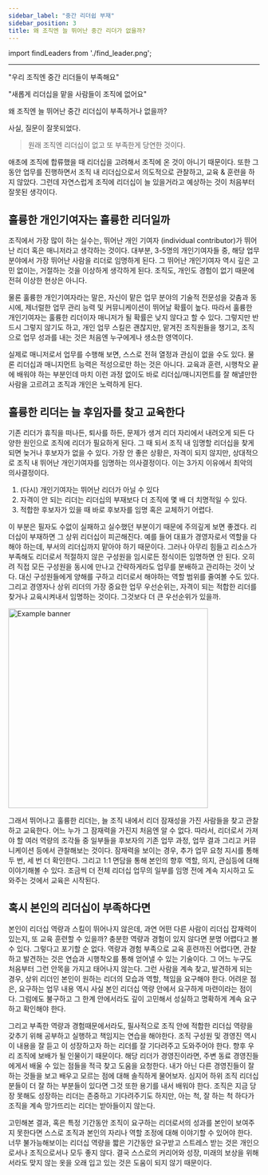 ```yaml
---
sidebar_label: "중간 리더쉽 부재"
sidebar_position: 3
title: 왜 조직엔 늘 뛰어난 중간 리더가 없을까?
---
```


import findLeaders from './find_leader.png';

---

"우리 조직엔 중간 리더들이 부족해요"

"새롭게 리더십을 맡을 사람들이 조직에 없어요"

왜 조직엔 늘 뛰어난 중간 리더십이 부족하거나 없을까?

사실, 질문이 잘못되었다.

> 원래 조직엔 리더십이 없고 또 부족한게 당연한 것이다.

애초에 조직에 합류했을 때 리더십을 고려해서 조직에 온 것이 아니기 때문이다. 또한 그 동안 업무를 진행하면서 조직 내 리더십으로서 의도적으로 관찰하고, 교육 & 훈련을 하지 않았다. 그런데 자연스럽게 조직에 리더십이 늘 있을거라고 예상하는 것이 처음부터 잘못된 생각이다.

## 훌륭한 개인기여자는 훌륭한 리더일까

조직에서 가장 많이 하는 실수는, 뛰어난 개인 기여자 (individual contributor)가 뛰어난 리더 혹은 매니저라고 생각하는 것이다. 대부분, 3-5명의 개인기여자들 중, 해당 업무 분야에서 가장 뛰어난 사람을 리더로 임명하게 된다. 그 뛰어난 개인기여자 역시 깊은 고민 없이는, 거절하는 것을 이상하게 생각하게 된다. 조직도, 개인도 경험이 없기 때문에 전혀 이상한 현상은 아니다.

물론 훌륭한 개인기여자라는 말은, 자신이 맡은 업무 분야의 기술적 전문성을 갖춤과 동시에, 제너럴한 업무 관리 능력 및 커뮤니케이션이 뛰어날 확률이 높다. 따라서 훌륭한 개인기여자는 훌륭한 리더이자 매니저가 될 확률은 낮지 않다고 할 수 있다. 그렇지만 반드시 그렇지 않기도 하고, 개인 업무 스킬은 괜찮지만, 맡겨진 조직원들을 챙기고, 조직으로 업무 성과를 내는 것은 처음엔 누구에게나 생소한 영역이다.

실제로 매니저로서 업무를 수행해 보면, 스스로 전혀 열정과 관심이 없을 수도 있다. 물론 리더십과 매니지먼트 능력은 적성으로만 하는 것은 아니다. 교육과 훈련, 시행착오 끝에 배워야 하는 부분인데 마치 이런 과정 없이도 바로 리더십/매니지먼트를 잘 해낼만한 사람을 고르려고 조직과 개인은 노력하게 된다.

## 훌륭한 리더는 늘 후임자를 찾고 교육한다

기존 리더가 휴직을 떠나든, 퇴사를 하든, 문제가 생겨 리더 자리에서 내려오게 되든 다양한 원인으로 조직에 리더가 필요하게 된다. 그 때 되서 조직 내 임명할 리더십을 찾게 되면 늦거나 후보자가 없을 수 있다. 가장 안 좋은 상황은, 자격이 되지 않지만, 상대적으로 조직 내 뛰어난 개인기여자를 임명하는 의사결정이다. 이는 3가지 이유에서 최악의 의사결정이다.

1. (다시) 개인기여자는 뛰어난 리더가 아닐 수 있다
2. 자격이 안 되는 리더는 리더십의 부재보다 더 조직에 몇 배 더 치명적일 수 있다.
3. 적합한 후보자가 있을 때 바로 후보자를 임명 혹은 교체하기 어렵다.

이 부분은 필자도 수없이 실패하고 실수했던 부분이기 때문에 주의깊게 보면 좋겠다. 리더십이 부재하면 그 상위 리더십이 피곤해진다. 예를 들어 대표가 경영자로서 역할을 다해야 하는데, 부서의 리더십까지 맡아야 하기 때문이다. 그러나 아무리 힘들고 리소스가 부족해도 리더로서 적절하지 않은 구성원을 임시로든 정식이든 임명하면 안 된다. 오히려 직접 모든 구성원을 동시에 만나고 간략하게라도 업무를 분배하고 관리하는 것이 낫다. 대신 구성원들에게 양해를 구하고 리더로서 해야하는 역할 범위를 줄여볼 수도 있다. 그리고 경영자나 상위 리더의 가장 중요한 업무 우선순위는, 자격이 되는 적합한 리더를 찾거나 교육시켜내서 임명하는 것이다. 그것보다 더 큰 우선순위가 있을까.

<img src={findLeaders} alt="Example banner" width="400" />

그래서 뛰어나고 훌륭한 리더는, 늘 조직 내에서 리더 잠재성을 가진 사람들을 찾고 관찰하고 교육한다. 어느 누가 그 잠재력을 가진지 처음엔 알 수 없다. 따라서, 리더로서 가져야 할 여러 역량의 조각들 중 일부들을 후보자의 기존 업무 과정, 업무 결과 그리고 커뮤니케이션 등에서 관찰해보는 것이다. 잠재력을 보이는 경우, 추가 업무 요청 지시를 통해 두 번, 세 번 더 확인한다. 그리고 1:1 면담을 통해 본인의 향후 역할, 의지, 관심등에 대해 이야기해볼 수 있다. 조금씩 더 전체 리더십 업무의 일부를 임명 전에 계속 지시하고 도와주는 것에서 교육은 시작된다.

## 혹시 본인의 리더십이 부족하다면

본인이 리더십 역량과 스킬이 뛰어나지 않은데, 과연 어떤 다른 사람이 리더십 잡재력이 있는지, 또 교육 훈련할 수 있을까? 충분한 역량과 경험이 있지 않다면 분명 어렵다고 볼 수 있다.
그렇다고 포기할 순 없다. 역량과 경험 부족으로 교육 훈련까진 어렵다면, 관찰하고 발견하는 것은 연습과 시행착오를 통해 얻어낼 수 있는 기술이다. 그 어느 누구도 처음부터 그런 안목을 가지고 태어나지 않는다. 그런 사람을 계속 찾고, 발견하게 되는 경우, 상위 리더인 본인이 원하는 리더의 모습과 역할, 책임을 요구해야 한다. 어려운 점은, 요구하는 업무 내용 역시 사실 본인 리더십 역량 안에서 요구하게 마련이라는 점이다. 그럼에도 불구하고 그 한계 안에서라도 깊이 고민해서 성실하고 명확하게 계속 요구하고 확인해야 한다.

그리고 부족한 역량과 경험때문에서라도, 필사적으로 조직 안에 적합한 리더십 역량을 갖추기 위해 공부하고 실행하고 책임지는 연습을 해야한다. 조직 구성원 및 경영진 역시 이 내용을 잘 듣고 이 성장하고자 하는 리더를 잘 기다려주고 도와주어야 한다. 향후 우리 조직에 보배가 될 인물이기 때문이다. 해당 리더가 경영진이라면, 주변 동료 경영진들에게서 배울 수 있는 점들을 적극 찾고 도움을 요청한다. 내가 아닌 다른 경영진들이 잘 하는 것들을 보고 배우고 모르는 점에 대해 솔직하게 물어보자. 심지어 하위 조직 리더십 분들이 더 잘 하는 부분들이 있다면 그것 또한 용기를 내서 배워야 한다. 조직은 지금 당장 못해도 성장하는 리더는 존중하고 기다려주기도 하지만, 아는 척, 잘 하는 척 하다가 조직을 계속 망가뜨리는 리더는 받아들이지 않는다.

고민해본 결과, 혹은 특정 기간동안 조직이 요구하는 리더로서의 성과를 본인이 보여주지 못한다면 스스로 조직과 본인의 자리나 역할 조정에 대해 이야기할 수 있어야 한다. 너무 불가능해보이는 리더십 역량을 짧은 기간동안 요구받고 스트레스 받는 것은 개인으로서나 조직으로서나 모두 좋지 않다. 결국 스스로의 커리어와 성장, 미래의 보상을 위해서라도 맞지 않는 옷을 오래 입고 있는 것은 도움이 되지 않기 때문이다.
